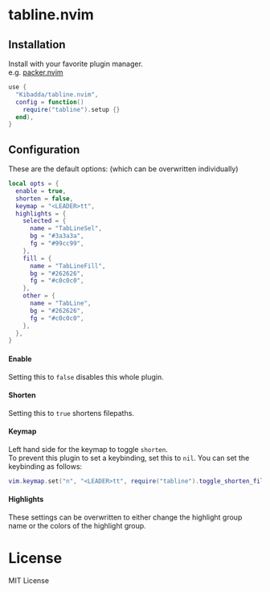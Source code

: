 # tabline.nvim

## Installation
Install with your favorite plugin manager. \
e.g. [packer.nvim](https://github.com/wbthomason/packer.nvim)
```lua
use {
  "Kibadda/tabline.nvim",
  config = function()
    require("tabline").setup {}
  end),
}
```

## Configuration

These are the default options: (which can be overwritten individually)
```lua
local opts = {
  enable = true,
  shorten = false,
  keymap = "<LEADER>tt",
  highlights = {
    selected = {
      name = "TabLineSel",
      bg = "#3a3a3a",
      fg = "#99cc99",
    },
    fill = {
      name = "TabLineFill",
      bg = "#262626",
      fg = "#c0c0c0",
    },
    other = {
      name = "TabLine",
      bg = "#262626",
      fg = "#c0c0c0",
    },
  },
}
```

#### Enable
Setting this to `false` disables this whole plugin.

#### Shorten
Setting this to `true` shortens filepaths.

#### Keymap
Left hand side for the keymap to toggle `shorten`. \
To prevent this plugin to set a keybinding, set this to `nil`.
You can set the keybinding as follows:
```lua
vim.keymap.set("n", "<LEADER>tt", require("tabline").toggle_shorten_filepath)
```

#### Highlights
These settings can be overwritten to either change the highlight group name or the colors of the highlight group.

# License
MIT License
